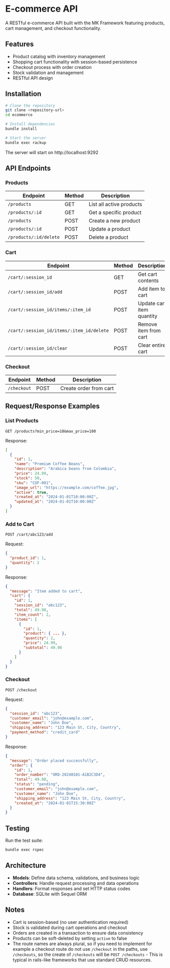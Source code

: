 # E-commerce API

A RESTful e-commerce API built with the MK Framework featuring products, cart management, and checkout functionality.

## Features

- Product catalog with inventory management
- Shopping cart functionality with session-based persistence
- Checkout process with order creation
- Stock validation and management
- RESTful API design

## Installation

```bash
# Clone the repository
git clone <repository-url>
cd ecommerce

# Install dependencies
bundle install

# Start the server
bundle exec rackup
```

The server will start on http://localhost:9292

## API Endpoints

### Products

| Endpoint | Method | Description |
|----------|--------|-------------|
| `/products` | GET | List all active products |
| `/products/:id` | GET | Get a specific product |
| `/products` | POST | Create a new product |
| `/products/:id` | POST | Update a product |
| `/products/:id/delete` | POST | Delete a product |

### Cart

| Endpoint | Method | Description |
|----------|--------|-------------|
| `/cart/:session_id` | GET | Get cart contents |
| `/cart/:session_id/add` | POST | Add item to cart |
| `/cart/:session_id/items/:item_id` | POST | Update cart item quantity |
| `/cart/:session_id/items/:item_id/delete` | POST | Remove item from cart |
| `/cart/:session_id/clear` | POST | Clear entire cart |

### Checkout

| Endpoint | Method | Description |
|----------|--------|-------------|
| `/checkout` | POST | Create order from cart |

## Request/Response Examples

### List Products

```
GET /products?min_price=10&max_price=100
```

Response:
```json
[
  {
    "id": 1,
    "name": "Premium Coffee Beans",
    "description": "Arabica beans from Colombia",
    "price": 24.99,
    "stock": 50,
    "sku": "COF-001",
    "image_url": "https://example.com/coffee.jpg",
    "active": true,
    "created_at": "2024-01-01T10:00:00Z",
    "updated_at": "2024-01-01T10:00:00Z"
  }
]
```

### Add to Cart

```
POST /cart/abc123/add
```

Request:
```json
{
  "product_id": 1,
  "quantity": 2
}
```

Response:
```json
{
  "message": "Item added to cart",
  "cart": {
    "id": 1,
    "session_id": "abc123",
    "total": 49.98,
    "item_count": 2,
    "items": [
      {
        "id": 1,
        "product": { ... },
        "quantity": 2,
        "price": 24.99,
        "subtotal": 49.98
      }
    ]
  }
}
```

### Checkout

```
POST /checkout
```

Request:
```json
{
  "session_id": "abc123",
  "customer_email": "john@example.com",
  "customer_name": "John Doe",
  "shipping_address": "123 Main St, City, Country",
  "payment_method": "credit_card"
}
```

Response:
```json
{
  "message": "Order placed successfully",
  "order": {
    "id": 1,
    "order_number": "ORD-20240101-A1B2C3D4",
    "total": 49.98,
    "status": "pending",
    "customer_email": "john@example.com",
    "customer_name": "John Doe",
    "shipping_address": "123 Main St, City, Country",
    "created_at": "2024-01-01T15:30:00Z"
  }
}
```

## Testing

Run the test suite:

```bash
bundle exec rspec
```

## Architecture

- **Models**: Define data schema, validations, and business logic
- **Controllers**: Handle request processing and data operations
- **Handlers**: Format responses and set HTTP status codes
- **Database**: SQLite with Sequel ORM

## Notes

- Cart is session-based (no user authentication required)
- Stock is validated during cart operations and checkout
- Orders are created in a transaction to ensure data consistency
- Products can be soft-deleted by setting `active` to false
- The route names are always plural, so if you need to implement for example a checkout route do not use `/checkout` in the paths, use `/checkouts`, so the create of `/checkouts` will be `POST /checkouts` - This is typical in rails-like frameworks that use standard CRUD resources.
